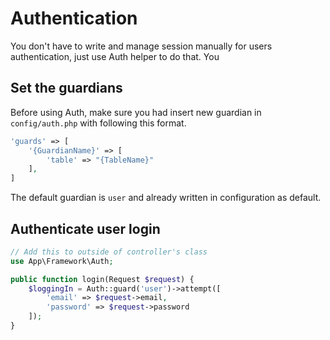 # Authentication

You don't have to write and manage session manually for users authentication, just use Auth helper to do that. You 

## Set the guardians

Before using Auth, make sure you had insert new guardian in `config/auth.php` with following this format.

```php
'guards' => [
    '{GuardianName}' => [
        'table' => "{TableName}"
    ],
]
```

The default guardian is `user` and already written in configuration as default.

## Authenticate user login

```php
// Add this to outside of controller's class
use App\Framework\Auth;

public function login(Request $request) {
    $loggingIn = Auth::guard('user')->attempt([
        'email' => $request->email,
        'password' => $request->password
    ]);
}
```